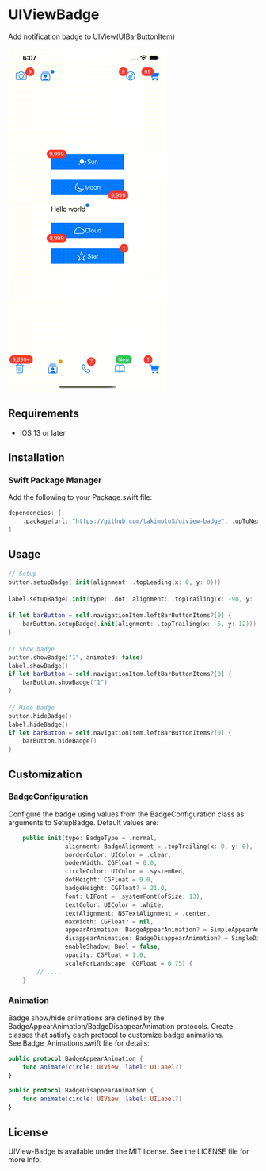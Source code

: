 # UIViewBadge

Add notification badge to UIView(UIBarButtonItem)

![Example Screenshot](images/badge_example.gif)

## Requirements

* iOS 13 or later

## Installation
### Swift Package Manager
Add the following to your Package.swift file:

```swift
dependencies: [
    .package(url: "https://github.com/takimoto3/uiview-badge", .upToNextMajor(from: "0.1.0")),
]
```

## Usage

```swift
// Setup
button.setupBadge(.init(alignment: .topLeading(x: 0, y: 0)))

label.setupBadge(.init(type: .dot, alignment: .topTrailing(x: -90, y: 10), circleColor: UIColor.systemOrange))

if let barButton = self.navigationItem.leftBarButtonItems?[0] {
    barButton.setupBadge(.init(alignment: .topTrailing(x: -5, y: 12)))
}    

// Show badge
button.showBadge("1", animated: false)
label.showBadge()
if let barButton = self.navigationItem.leftBarButtonItems?[0] {
    barButton.showBadge("1")
}    

// Hide badge
button.hideBadge()
label.hideBadge()
if let barButton = self.navigationItem.leftBarButtonItems?[0] {
    barButton.hideBadge()
}    


```

## Customization

### BadgeConfiguration
Configure the badge using values from the BadgeConfiguration class as arguments to SetupBadge. Default values are:
```swift
    public init(type: BadgeType = .normal,
                alignment: BadgeAlignment = .topTrailing(x: 0, y: 0),
                borderColor: UIColor = .clear,
                boderWidth: CGFloat = 0.0,
                circleColor: UIColor = .systemRed,
                dotHeight: CGFloat = 9.0,
                badgeHeight: CGFloat? = 21.0,
                font: UIFont = .systemFont(ofSize: 13),
                textColor: UIColor = .white,
                textAlignment: NSTextAlignment = .center,
                maxWidth: CGFloat? = nil,
                appearAnimation: BadgeAppearAnimation? = SimpleAppearAnimation(),
                disappearAnimation: BadgeDisappearAnimation? = SimpleDisappearAnimation(),
                enableShadow: Bool = false,
                opacity: CGFloat = 1.0,
                scaleForLandscape: CGFloat = 0.75) {
        // .... 
    }
```

### Animation

Badge show/hide animations are defined by the BadgeAppearAnimation/BadgeDisappearAnimation protocols. Create classes that satisfy each protocol to customize badge animations.  
See Badge_Animations.swift file for details:
```swift
public protocol BadgeAppearAnimation {
    func animate(circle: UIView, label: UILabel?)
}
```

```swift
public protocol BadgeDisappearAnimation {
    func animate(circle: UIView, label: UILabel?)
}
```

## License

UIView-Badge is available under the MIT license. See the LICENSE file for more info.
